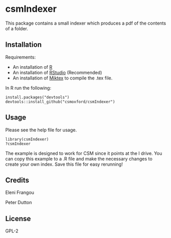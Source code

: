 # csmIndexer

This package contains a small indexer which produces a pdf of the contents of a folder.

## Installation

Requirements:

* An installation of [R](https://cran.r-project.org/bin/windows/base/)
* An installation of [RStudio](https://www.rstudio.com/home/) (Recommended)
* An installation of [Miktex](http://miktex.org/download) to compile the .tex file.

In R run the following:

	install.packages("devtools")
	devtools::install_github("csmoxford/csmIndexer")

## Usage

Please see the help file for usage. 

	library(csmIndexer)
	?csmIndexer

The example is designed to work for CSM since it points at the I drive. You can copy this example to a .R file and make the necessary changes to create your own index. Save this file for easy rerunning!

## Credits

Eleni Frangou

Peter Dutton

## License
GPL-2